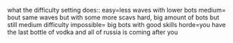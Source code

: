 
what the difficulty setting does::
	easy=less waves with lower bots
	medium= bout same waves but with some more scavs
	hard, big amount of bots but still medium difficulty
	impossible= big bots with good skills
	horde=you have the last bottle of vodka and all of russia is coming after you
